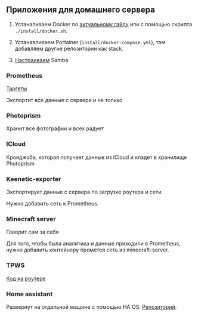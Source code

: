 

## Приложения для домашнего сервера

1. Устаналиваем Docker по [актуальному гайду](https://docs.docker.com/engine/install/ubuntu) или с помощью скрипта `./install/docker.sh`.

1. Устанавливаем Portainer (`install/docker-compose.yml`), там добавляем другие репозитории как stack.

1. [Настраиваем](https://www.dmosk.ru/instruktions.php?object=samba-ubuntu) Samba


### Prometheus

[Таргеты](http://192.168.1.136:9090/targets?search=)

Экспортит все данные с сервера и не только

### Photoprism

Хранит все фотографии и всех радует 

### ICloud

Кронджоба, которая получает данные из iCloud и кладет в хранилище Photoprism

### Keenetic-exporter

Экспортирует данные с сервера по загрузке роутера и сети.

Нужно добавить сеть к Prometheus.

### Minecraft server

Говорит сам за себя

Для того, чтобы была аналитика и данные приходили в Prometheus, нужно добавить контейнеру прометея сеть из minecraft-server.

### TPWS

[Код на роутере](https://github.com/Sapfir0/keenetic-opkg) 

### Home assistant

Развернут на отдельной машине с помощью HA OS. [Репозиторий](https://github.com/Sapfir0/home-assistant).

